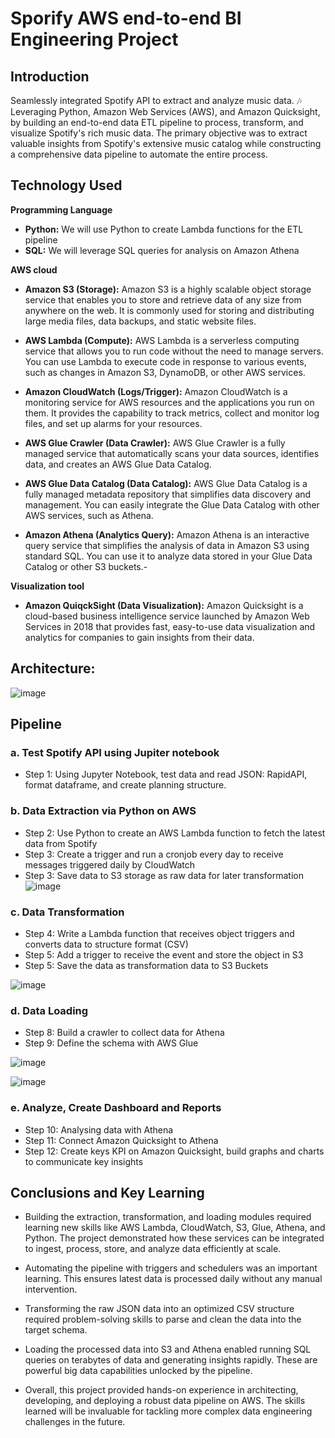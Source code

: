 # Sporify AWS end-to-end BI Engineering Project


## Introduction
Seamlessly integrated Spotify API to extract and analyze music data. 🎶 Leveraging Python, Amazon Web Services (AWS), and Amazon Quicksight, by building an end-to-end data ETL pipeline to process, transform, and visualize Spotify's rich music data.
The primary objective was to extract valuable insights from Spotify's extensive music catalog while constructing a comprehensive data pipeline to automate the entire process.

## Technology Used

**Programming Language**
- **Python:** We will use Python to create Lambda functions for the ETL pipeline
- **SQL:** We will leverage SQL queries for analysis on Amazon Athena

**AWS cloud** 
- **Amazon S3 (Storage):** Amazon S3 is a highly scalable object storage service that enables you to store and retrieve data of any size from anywhere on the web. It is commonly used for storing and distributing large media files, data backups, and static website files. 

- **AWS Lambda (Compute):** AWS Lambda is a serverless computing service that allows you to run code without the need to manage servers. You can use Lambda to execute code in response to various events, such as changes in Amazon S3, DynamoDB, or other AWS services.

- **Amazon CloudWatch (Logs/Trigger):** Amazon CloudWatch is a monitoring service for AWS resources and the applications you run on them. It provides the capability to track metrics, collect and monitor log files, and set up alarms for your resources.

- **AWS Glue Crawler (Data Crawler):** AWS Glue Crawler is a fully managed service that automatically scans your data sources, identifies data, and creates an AWS Glue Data Catalog.

- **AWS Glue Data Catalog (Data Catalog):** AWS Glue Data Catalog is a fully managed metadata repository that simplifies data discovery and management. You can easily integrate the Glue Data Catalog with other AWS services, such as Athena.

- **Amazon Athena (Analytics Query):** Amazon Athena is an interactive query service that simplifies the analysis of data in Amazon S3 using standard SQL. You can use it to analyze data stored in your Glue Data Catalog or other S3 buckets.- 

**Visualization tool** 
- **Amazon QuiqckSight (Data Visualization):** Amazon Quicksight is a cloud-based business intelligence service launched by Amazon Web Services in 2018 that provides fast, easy-to-use data visualization and analytics for companies to gain insights from their data.


## Architecture:
![image](https://github.com/MarkPhamm/Spotify-BI-Engineering-Project/assets/99457952/72f136f2-4ebd-4892-9685-f1bf552e2cd5)


## Pipeline
### **a. Test Spotify API using Jupiter notebook**
  - Step 1: Using Jupyter Notebook, test data and read JSON: RapidAPI, format dataframe, and create planning structure.

### **b. Data Extraction via Python on AWS**
  - Step 2: Use Python to create an AWS Lambda function to fetch the latest data from Spotify
  - Step 3: Create a trigger and run a cronjob every day to receive messages triggered daily by CloudWatch
  - Step 3: Save data to S3 storage as raw data for later transformation
![image](https://github.com/MarkPhamm/Spotify-BI-Engineering-Project/assets/99457952/02b54637-0389-44c0-9f74-0dfb825bb401)



### **c. Data Transformation**
  - Step 4: Write a Lambda function that receives object triggers and converts data to structure format (CSV)
  - Step 5: Add a trigger to receive the event and store the object in S3
  - Step 5: Save the data as transformation data to S3 Buckets

![image](https://github.com/MarkPhamm/Spotify-BI-Engineering-Project/assets/99457952/f8fd6d4f-dd0d-4a11-80f3-82056295c808)


### **d. Data Loading**
- Step 8: Build a crawler to collect data for Athena
- Step 9: Define the schema with AWS Glue

![image](https://github.com/MarkPhamm/Spotify-BI-Engineering-Project/assets/99457952/c71eabaa-8cef-4c17-8435-190fe45a637c)

![image](https://github.com/MarkPhamm/Spotify-BI-Engineering-Project/assets/99457952/d2bdcea1-3f4d-45e6-8b32-566f982bf3a5)


### **e. Analyze, Create Dashboard and Reports**
- Step 10: Analysing data with Athena
- Step 11: Connect Amazon Quicksight to Athena
- Step 12: Create keys KPI on Amazon Quicksight, build graphs and charts to communicate key insights

## Conclusions and Key Learning

* Building the extraction, transformation, and loading modules required learning new skills like AWS Lambda, CloudWatch, S3, Glue, Athena, and Python. The project demonstrated how these services can be integrated to ingest, process, store, and analyze data efficiently at scale.

* Automating the pipeline with triggers and schedulers was an important learning. This ensures latest data is processed daily without any manual intervention.

* Transforming the raw JSON data into an optimized CSV structure required problem-solving skills to parse and clean the data into the target schema.

* Loading the processed data into S3 and Athena enabled running SQL queries on terabytes of data and generating insights rapidly. These are powerful big data capabilities unlocked by the pipeline.

* Overall, this project provided hands-on experience in architecting, developing, and deploying a robust data pipeline on AWS. The skills learned will be invaluable for tackling more complex data engineering challenges in the future.


